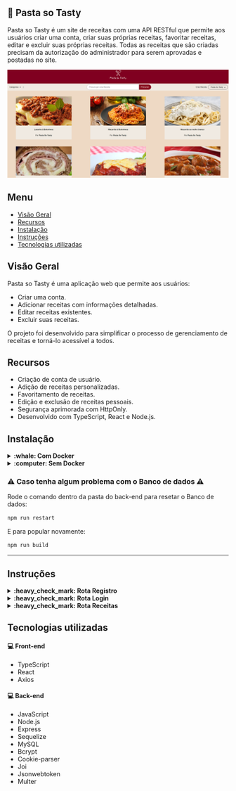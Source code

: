 ## :spaghetti: Pasta so Tasty
Pasta so Tasty é um site de receitas com uma API RESTful que permite aos usuários criar uma conta, criar suas próprias receitas, favoritar receitas, editar e excluir suas próprias receitas. Todas as receitas que são criadas precisam da autorização do administrador para serem aprovadas e postadas no site.

![Pasta so Tasty](pasta-so-tasty.png)

## Menu
- [Visão Geral](#visão-geral)
- [Recursos](#recursos)
- [Instalação](#instalação)
- [Instruções](#instruções)
- [Tecnologias utilizadas](#tecnologias-utilizadas)

## Visão Geral
Pasta so Tasty é uma aplicação web que permite aos usuários:

- Criar uma conta.
- Adicionar receitas com informações detalhadas.
- Editar receitas existentes.
- Excluir suas receitas.


O projeto foi desenvolvido para simplificar o processo de gerenciamento de receitas e torná-lo acessível a todos.

## Recursos
- Criação de conta de usuário.
- Adição de receitas personalizadas.
- Favoritamento de receitas.
- Edição e exclusão de receitas pessoais.
- Segurança aprimorada com HttpOnly.
- Desenvolvido com TypeScript, React e Node.js.

## Instalação
<details>
  <summary><strong>:whale: Com Docker </strong></summary><br />
  

### 1 - Clone o repositório
```bash
git clone git@github.com:Bissixp/pasta-so-tasty.git
```
### 2 - Mude para pasta do repositório
```bash
cd pasta-so-tasty
```
### 3 - Rode o container na pasta raiz da aplicação
```bash
docker-compose up -d
```
  ### 4 - Instale as dependências do back-end e as popule
```bash
cd app/back-end && npm install && npm run build
```
 ### 5 - Instale as dependências do front-end
```bash
cd ../front-end && npm install
```
 ### 6 - Rode o servidor dentro da pasta do front-end
```bash
npm start
```
# Acesse o site em http://localhost:3000 no seu navegador.

 </details>
 <details>
 <summary><strong>:computer: Sem Docker </strong></summary><br />


  ### 1 - Clone o repositório
```bash
git clone git@github.com:Bissixp/pasta-so-tasty.git
```
  ### 2 - Mude para pasta do repositório
```bash
cd pasta-so-tasty
```
  ### 3 - Instale as dependências do back-end e as popule
```bash
cd app/back-end && npm install && npm run build
```
 ### 4 - Instale as dependências do front-end
```bash
cd ../front-end && npm install
```
 ### 5 - Rode o servidor dentro da pasta do front-end
```bash
npm start
```
# Acesse o site em http://localhost:3000 no seu navegador.
</details>

  ### :warning: Caso tenha algum problema com o Banco de dados :warning:
Rode o comando dentro da pasta do back-end para resetar o Banco de dados:
```bash
npm run restart
```
E para popular novamente:
```bash
npm run build
```
---

## Instruções

<details>
  <summary><strong>:heavy_check_mark: Rota Registro </strong></summary><br />
  Responsável para fazer o cadastro do usuário.
  
### localhost:3001/registration

Responsável por cadastrar usuários no banco de dados e criar um token com o prazo de 24 horas que é salvo nos cookies. - (POST)

Para cadastrar um usuário:
 ```json
  {
    "firstName": "Fulano",
    "lastName": "Silva",
    "password": "12345@Oi",
    "email": "fulano@hotmail.com"
  }
```
  
  </details>
<details>
  <summary><strong>:heavy_check_mark: Rota Login </strong></summary><br />
  
### localhost:3001/login
Responsável para fazer o login do usuário.

Responsável por gerar um token de usuário já cadastrado no banco de dados, o token tem o prazo de 24 horas que é salvo nos cookies. - (POST)

Entrada:
 ```json
  {
    "email":"pastasotasty@gmail.com",
    "password":"pasta@23"
  }
```

  </details>
  <details>
  <summary><strong>:heavy_check_mark: Rota Receitas </strong></summary><br />


  ### localhost:3001/recipe/getAll
  
 - Está rota é responsável por localizar todas as receitas aprovadas no site. - (GET)
 
  ### localhost:3001/recipe/create-recipe/2
  
- Esta rota é responsável por criar uma receita. O segundo parâmetro na URL é o ID do usuário, que é passado por uma verificação no back-end para garantir que a receita seja criada pelo mesmo usuário. - (POST)

  Entrada:
 ```json
{
  "authorId": 2,
  "authorName": "Fulano Silva",
  "cookName": "Pão com ovo",
  "cookPhoto": "https://anamariabraga.globo.com/wp-content/uploads/2020/07/sanduiche-de-ovo-com-pao-de-forma.jpg",
  "cookInfo": "Abra o Pão, passe maionese, frite o ovo, após frito, coloque o ovo frito no pão e está pronto",
  "cookTime": 5,
  "ingredientsRecipe": [
    "2 Ovos",
    "2 fatias de Pão de Forma",
    "1 Colher de Maionese",
    "1 colher de chá de sal "
  ],
  "cookType": "Pão",
  "status": "pending"
}
```

### localhost:3001/recipe/edit-recipe/16/2

- Esta rota é responsável por editar uma receita. O primeiro parâmetro na URL é o ID da receita para realizar a edição, e o segundo parâmetro é o ID do usuário, que é passado por uma verificação no back-end para garantir que a receita seja editada pelo mesmo usuário que criou a receita. - (PUT)

  Entrada:
 ```json
{
  "authorId": 2,
  "authorName": "Fulano Silva",
  "cookName": "Pão com ovo 2.0",
  "cookPhoto": "https://anamariabraga.globo.com/wp-content/uploads/2020/07/sanduiche-de-ovo-com-pao-de-forma.jpg",
  "cookInfo": "Abra o Pão, passe maionese, frite o ovo, após frito, coloque o ovo frito no pão e está pronto",
  "cookTime": 5,
  "ingredientsRecipe": [
    "2 Ovos",
    "2 fatias de Pão de Forma",
    "1 Colher de Maionese",
    "1 colher de chá de sal "
  ],
  "cookType": "Pão",
  "status": "pending"
}
```
## localhost:3001/recipe/deleteRecipePosted/16/2

Esta rota é responsável por excluir uma receita. O primeiro parâmetro na URL é o ID do usuário, e o segundo parâmetro é o ID da receita para exclusão, que é passado por uma verificação no back-end para garantir que a receita seja excluída pelo mesmo usuário que a criou. - (DELETE)

  </details>

## Tecnologias utilizadas
#### :computer: **Front-end**
- TypeScript
- React
- Axios

#### :computer: **Back-end**
- JavaScript
- Node.js
- Express
- Sequelize
- MySQL
- Bcrypt
- Cookie-parser
- Joi
- Jsonwebtoken
- Multer
